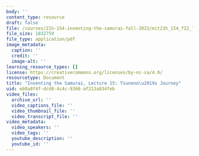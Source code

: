 ```yaml
---
body: ''
content_type: resource
draft: false
file: /courses/21h-154-inventing-the-samurai-fall-2022/mit21h_154_f22_lec15.pdf
file_size: 1832759
file_type: application/pdf
image_metadata:
  caption: ''
  credit: ''
  image-alt: ''
learning_resource_types: []
license: https://creativecommons.org/licenses/by-nc-sa/4.0/
resourcetype: Document
title: "Inventing the Samurai, Lecture 15: Tsuneno\u2019s Journey"
uid: eb0a8f4f-dcd8-4c4c-9366-af213a834feb
video_files:
  archive_url: ''
  video_captions_file: ''
  video_thumbnail_file: ''
  video_transcript_file: ''
video_metadata:
  video_speakers: ''
  video_tags: ''
  youtube_description: ''
  youtube_id: ''
---
```

